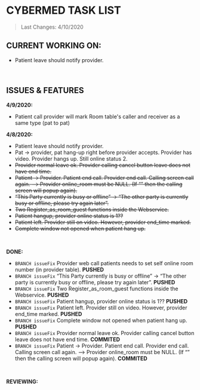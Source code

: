 # CYBERMED TASK LIST
>Last Changes: 4/10/2020 </br>

## CURRENT WORKING ON:</br> 
* Patient leave should notify provider.  </br>
</br>

## ISSUES & FEATURES
**4/9/2020:** </br> 
* Patient call provider will mark Room table's caller and receiver as a same type (pat to pat)

**4/8/2020:** </br> 
* Patient leave should notify provider.  </br>
* Pat -> provider, pat hang-up right before provider accepts. Provider has video. Provider hangs up. Still online status 2.  </br>
* <s>Provider normal leave ok. Provider calling cancel button leave does not have end time.</s> </br>
* <s>Patient -> Provider. Patient end call. Provider end call. Calling screen call again. --> Provider online_room must be NULL. (If “” then the calling screen will popup again).</s>  </br>
* <s>“This Party currently is busy or offline” -> “The other party is currently busy or offline, please try again later”.</s> </br>
* <s>Two Register_as_room_guest functions inside the Webservice.</s> </br>
* <s>Patient hangup, provider online status is 1??</s>   </br>
* <s>Patient left. Provider still on video. However, provider end_time marked.</s>  </br>
* <s>Complete window not opened when patient hang up.</s>  </br>
</br>

**DONE:** </br> 
* `BRANCH issueFix` Provider web call patients needs to set self online room number (in provider table). **PUSHED**</br>
* `BRANCH issueFix` “This Party currently is busy or offline” -> “The other party is currently busy or offline, please try again later”.  **PUSHED** </br>
* `BRANCH issueFix` Two Register_as_room_guest functions inside the Webservice.  **PUSHED** </br>
* `BRANCH issueFix` Patient hangup, provider online status is 1??  **PUSHED** </br>
* `BRANCH issueFix` Patient left. Provider still on video. However, provider end_time marked.  **PUSHED** </br>
* `BRANCH issueFix` Complete window not opened when patient hang up.  **PUSHED**  </br>
* `BRANCH issueFix` Provider normal leave ok. Provider calling cancel button leave does not have end time.  **COMMITED** </br>
* `BRANCH issueFix` Patient -> Provider. Patient end call. Provider end call. Calling screen call again. --> Provider online_room must be NULL. (If “” then the calling screen will popup again).  **COMMITED** </br>
</br>

**REVIEWING:** </br> 
</br>


